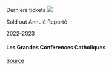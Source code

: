 [](https://www.bozar.be/fr/calendrier/les-grandes-conferences-catholiques-0)

Derniers tickets ![](https://www.bozar.be/sites/default/files/styles/small_card_landscape/public/efficy/images/2845632_gcc-logo.jpg?h=ac27f93f&itok=Tk9A7-If) 

Sold out Annulé Reporté

2022-2023

#### Les Grandes Conférences Catholiques

[Source](https://www.bozar.be/fr/search?contentType=event&searchQuery=chen)